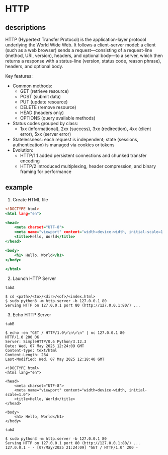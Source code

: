 # HTTP

## descriptions

HTTP (Hypertext Transfer Protocol) is the application-layer protocol underlying the World Wide Web. It follows a client–server model: a client (such as a web browser) sends a request—consisting of a request-line (method, URI, version), headers, and optional body—to a server, which then returns a response with a status-line (version, status code, reason phrase), headers, and optional body. 

Key features:
- Common methods:  
  - GET (retrieve resource)  
  - POST (submit data)  
  - PUT (update resource)  
  - DELETE (remove resource)  
  - HEAD (headers only)  
  - OPTIONS (query available methods)  
- Status codes grouped by class:  
  - 1xx (informational), 2xx (success), 3xx (redirection), 4xx (client error), 5xx (server error)  
- Statelessness: each request is independent; state (sessions, authentication) is managed via cookies or tokens  
- Evolution:  
  - HTTP/1.1 added persistent connections and chunked transfer encoding  
  - HTTP/2 introduced multiplexing, header compression, and binary framing for performance

## example

1. Create HTML file

```index.html
<!DOCTYPE html>
<html lang="en">

<head>
    <meta charset="UTF-8">
    <meta name="viewport" content="width=device-width, initial-scale=1.0">
    <title>Hello, World</title>
</head>

<body>
    <h1> Hello, World</h1>
</body>

</html>
```

2. Launch HTTP Server

`tabA`
```
$ cd <path>/<to>/<dir>/<of>/<index.html>
$ sudo python3 -m http.server -b 127.0.0.1 80
Serving HTTP on 127.0.0.1 port 80 (http://127.0.0.1:80/) ...
```

3. Echo HTTP Server

`tabB`
```
$ echo -en "GET / HTTP/1.0\r\n\r\n" | nc 127.0.0.1 80
HTTP/1.0 200 OK
Server: SimpleHTTP/0.6 Python/3.12.3
Date: Wed, 07 May 2025 12:24:09 GMT
Content-type: text/html
Content-Length: 234
Last-Modified: Wed, 07 May 2025 12:18:40 GMT

<!DOCTYPE html>
<html lang="en">

<head>
    <meta charset="UTF-8">
    <meta name="viewport" content="width=device-width, initial-scale=1.0">
    <title>Hello, World</title>
</head>

<body>
    <h1> Hello, World</h1>
</body>
```

`tabA`
```
$ sudo python3 -m http.server -b 127.0.0.1 80
Serving HTTP on 127.0.0.1 port 80 (http://127.0.0.1:80/) ...
127.0.0.1 - - [07/May/2025 21:24:09] "GET / HTTP/1.0" 200 -
```